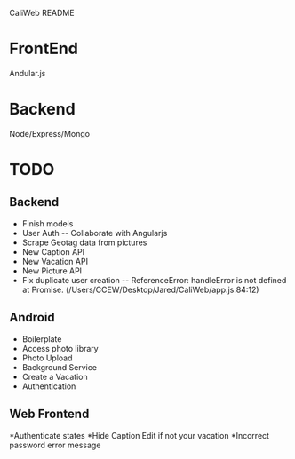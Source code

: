 CaliWeb README

FrontEnd
========

Andular.js

Backend
=======

Node/Express/Mongo

TODO
===

Backend
----
* Finish models
* User Auth -- Collaborate with Angularjs
* Scrape Geotag data from pictures
* New Caption API
* New Vacation API
* New Picture API
* Fix duplicate user creation --
ReferenceError: handleError is not defined
    at Promise.<anonymous> (/Users/CCEW/Desktop/Jared/CaliWeb/app.js:84:12)

Android
-------
* Boilerplate
* Access photo library
* Photo Upload
* Background Service
* Create a Vacation
* Authentication

Web Frontend
------------

*Authenticate states
*Hide Caption Edit if not your vacation
*Incorrect password error message

